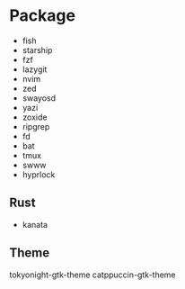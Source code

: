 # Package
- fish
- starship
- fzf
- lazygit
- nvim
- zed
- swayosd
- yazi
- zoxide
- ripgrep
- fd
- bat
- tmux
- swww
- hyprlock

## Rust
- kanata

## Theme
tokyonight-gtk-theme
catppuccin-gtk-theme

